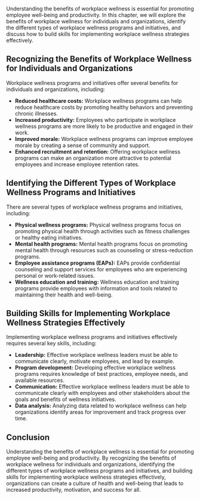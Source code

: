 
Understanding the benefits of workplace wellness is essential for promoting employee well-being and productivity. In this chapter, we will explore the benefits of workplace wellness for individuals and organizations, identify the different types of workplace wellness programs and initiatives, and discuss how to build skills for implementing workplace wellness strategies effectively.

Recognizing the Benefits of Workplace Wellness for Individuals and Organizations
--------------------------------------------------------------------------------

Workplace wellness programs and initiatives offer several benefits for individuals and organizations, including:

* **Reduced healthcare costs:** Workplace wellness programs can help reduce healthcare costs by promoting healthy behaviors and preventing chronic illnesses.
* **Increased productivity:** Employees who participate in workplace wellness programs are more likely to be productive and engaged in their work.
* **Improved morale:** Workplace wellness programs can improve employee morale by creating a sense of community and support.
* **Enhanced recruitment and retention:** Offering workplace wellness programs can make an organization more attractive to potential employees and increase employee retention rates.

Identifying the Different Types of Workplace Wellness Programs and Initiatives
------------------------------------------------------------------------------

There are several types of workplace wellness programs and initiatives, including:

* **Physical wellness programs:** Physical wellness programs focus on promoting physical health through activities such as fitness challenges or healthy eating initiatives.
* **Mental health programs:** Mental health programs focus on promoting mental health through resources such as counseling or stress-reduction programs.
* **Employee assistance programs (EAPs):** EAPs provide confidential counseling and support services for employees who are experiencing personal or work-related issues.
* **Wellness education and training:** Wellness education and training programs provide employees with information and tools related to maintaining their health and well-being.

Building Skills for Implementing Workplace Wellness Strategies Effectively
--------------------------------------------------------------------------

Implementing workplace wellness programs and initiatives effectively requires several key skills, including:

* **Leadership:** Effective workplace wellness leaders must be able to communicate clearly, motivate employees, and lead by example.
* **Program development:** Developing effective workplace wellness programs requires knowledge of best practices, employee needs, and available resources.
* **Communication:** Effective workplace wellness leaders must be able to communicate clearly with employees and other stakeholders about the goals and benefits of wellness initiatives.
* **Data analysis:** Analyzing data related to workplace wellness can help organizations identify areas for improvement and track progress over time.

Conclusion
----------

Understanding the benefits of workplace wellness is essential for promoting employee well-being and productivity. By recognizing the benefits of workplace wellness for individuals and organizations, identifying the different types of workplace wellness programs and initiatives, and building skills for implementing workplace wellness strategies effectively, organizations can create a culture of health and well-being that leads to increased productivity, motivation, and success for all.
